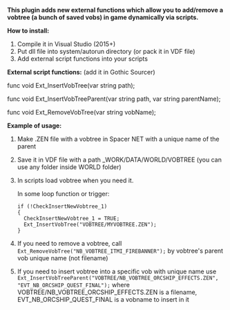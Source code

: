 **This plugin adds new external functions which allow you to add/remove a vobtree (a bunch of saved vobs) in game dynamically via scripts.**

**How to install:**
1. Compile it in Visual Studio (2015+)
2. Put dll file into system/autorun directory (or pack it in VDF file)
3. Add external script functions into your scripts


**External script functions:** (add it in Gothic Sourcer)

func void Ext_InsertVobTree(var string path);

func void Ext_InsertVobTreeParent(var string path, var string parentName);

func void Ext_RemoveVobTree(var string vobName);




**Example of usage:**

1. Make .ZEN file with a vobtree in Spacer NET with a unique name of the parent
2. Save it in VDF file with a path _WORK/DATA/WORLD/VOBTREE (you can use any folder inside WORLD folder)
3. In scripts load vobtree when you need it.
   
   In some loop function or trigger:
   ```
   if (!CheckInsertNewVobtree_1)
   {
     CheckInsertNewVobtree_1 = TRUE;
     Ext_InsertVobTree("VOBTREE/MYVOBTREE.ZEN");
   }
   ```
5. If you need to remove a vobtree, call ```Ext_RemoveVobTree("NB_VOBTREE_ITMI_FIREBANNER");``` by vobtree's parent vob unique name (not filename)
6. If you need to insert vobtree into a specific vob with unique name use ```Ext_InsertVobTreeParent("VOBTREE/NB_VOBTREE_ORCSHIP_EFFECTS.ZEN", "EVT_NB_ORCSHIP_QUEST_FINAL");``` where VOBTREE/NB_VOBTREE_ORCSHIP_EFFECTS.ZEN is a filename, EVT_NB_ORCSHIP_QUEST_FINAL is a vobname to insert in it
   
